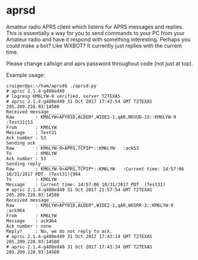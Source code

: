 # aprsd
Amateur radio APRS client which listens for APRS messages and replies.  This is essentially a way for you to send commands to your PC from your Amateur radio and have it respond with something interesting.  Perhaps you could make a bot?  Like WXBOT?  It currently just replies with the current time.

Please change callsign and aprs password throughout code (not just at top).

Example usage:

```
craiger@pc:~/ham/aprsd$ ./aprsd.py
# aprsc 2.1.4-g408ed49
# logresp KM6LYW-9 verified, server T2TEXAS
# aprsc 2.1.4-g408ed49 31 Oct 2017 17:42:54 GMT T2TEXAS 205.209.228.93:14580
Received message______________
Raw        : KM6LYW>APY01D,ALDER*,WIDE2-1,qAR,N6VUD-15::KM6LYW-9 :Test31{53
From       : KM6LYW
Message    : Test31
Ack number : 53
Sending ack __________________
Raw        : KM6LYW-9>APRS,TCPIP*::KM6LYW   :ack53
To         : KM6LYW   
Ack number : 53
Sending reply_________________
Raw        : KM6LYW-9>APRS,TCPIP*::KM6LYW   :Current time: 14:57:06 10/31/2017 PDT  (Test31){964
To         : KM6LYW   
Message    : Current time: 14:57:06 10/31/2017 PDT  (Test31)
# aprsc 2.1.4-g408ed49 31 Oct 2017 21:57:54 GMT T2TEXAS 205.209.228.93:14580
Received message______________
Raw        : KM6LYW>APY01D,ALDER*,WIDE2-1,qAR,W6SRR-3::KM6LYW-9 :ack964
From       : KM6LYW
Message    : ack964
Ack number : none
Reply?     : No, we do not reply to ack.
# aprsc 2.1.4-g408ed49 31 Oct 2017 17:43:14 GMT T2TEXAS 205.209.228.93:14580
# aprsc 2.1.4-g408ed49 31 Oct 2017 17:43:34 GMT T2TEXAS 205.209.228.93:14580

```
